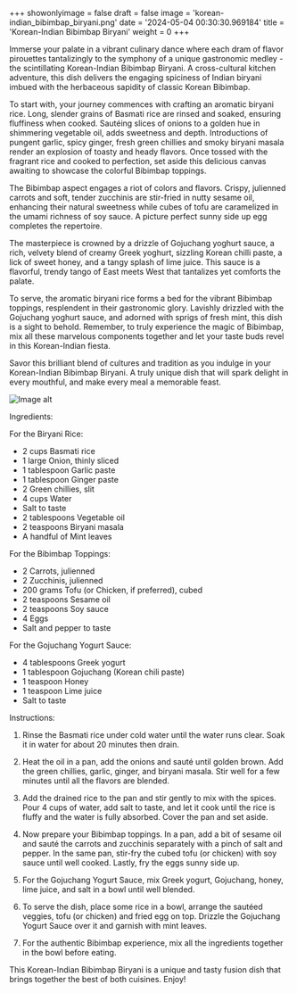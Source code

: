 +++ 
showonlyimage = false 
draft = false 
image = 'korean-indian_bibimbap_biryani.png'
date = '2024-05-04 00:30:30.969184' 
title = 'Korean-Indian Bibimbap Biryani' 
weight = 0
+++ 

<!--more-->

 
Immerse your palate in a vibrant culinary dance where each dram of flavor pirouettes tantalizingly to the symphony of a unique gastronomic medley - the scintillating Korean-Indian Bibimbap Biryani. A cross-cultural kitchen adventure, this dish delivers the engaging spiciness of Indian biryani imbued with the herbaceous sapidity of classic Korean Bibimbap. 

To start with, your journey commences with crafting an aromatic biryani rice. Long, slender grains of Basmati rice are rinsed and soaked, ensuring fluffiness when cooked. Sautéing slices of onions to a golden hue in shimmering vegetable oil, adds sweetness and depth. Introductions of pungent garlic, spicy ginger, fresh green chillies and smoky biryani masala render an explosion of toasty and heady flavors. Once tossed with the fragrant rice and cooked to perfection, set aside this delicious canvas awaiting to showcase the colorful Bibimbap toppings. 

The Bibimbap aspect engages a riot of colors and flavors. Crispy, julienned carrots and soft, tender zucchinis are stir-fried in nutty sesame oil, enhancing their natural sweetness while cubes of tofu are caramelized in the umami richness of soy sauce. A picture perfect sunny side up egg completes the repertoire.

The masterpiece is crowned by a drizzle of Gojuchang yoghurt sauce, a rich, velvety blend of creamy Greek yoghurt, sizzling Korean chilli paste, a lick of sweet honey, and a tangy splash of lime juice. This sauce is a flavorful, trendy tango of East meets West that tantalizes yet comforts the palate.

To serve, the aromatic biryani rice forms a bed for the vibrant Bibimbap toppings, resplendent in their gastronomic glory. Lavishly drizzled with the Gojuchang yoghurt sauce, and adorned with sprigs of fresh mint, this dish is a sight to behold. Remember, to truly experience the magic of Bibimbap, mix all these marvelous components together and let your taste buds revel in this Korean-Indian fiesta. 

Savor this brilliant blend of cultures and tradition as you indulge in your Korean-Indian Bibimbap Biryani. A truly unique dish that will spark delight in every mouthful, and make every meal a memorable feast. 

![Image alt](/korean-indian_bibimbap_biryani.png)

Ingredients: 

For the Biryani Rice:
- 2 cups Basmati rice
- 1 large Onion, thinly sliced
- 1 tablespoon Garlic paste
- 1 tablespoon Ginger paste
- 2 Green chillies, slit
- 4 cups Water
- Salt to taste
- 2 tablespoons Vegetable oil
- 2 teaspoons Biryani masala
- A handful of Mint leaves

For the Bibimbap Toppings:
- 2 Carrots, julienned
- 2 Zucchinis, julienned
- 200 grams Tofu (or Chicken, if preferred), cubed
- 2 teaspoons Sesame oil
- 2 teaspoons Soy sauce
- 4 Eggs
- Salt and pepper to taste

For the Gojuchang Yogurt Sauce:
- 4 tablespoons Greek yogurt
- 1 tablespoon Gojuchang (Korean chili paste)
- 1 teaspoon Honey
- 1 teaspoon Lime juice
- Salt to taste

Instructions:

1. Rinse the Basmati rice under cold water until the water runs clear. Soak it in water for about 20 minutes then drain.

2. Heat the oil in a pan, add the onions and sauté until golden brown. Add the green chillies, garlic, ginger, and biryani masala. Stir well for a few minutes until all the flavors are blended.

3. Add the drained rice to the pan and stir gently to mix with the spices. Pour 4 cups of water, add salt to taste, and let it cook until the rice is fluffy and the water is fully absorbed. Cover the pan and set aside.

4. Now prepare your Bibimbap toppings. In a pan, add a bit of sesame oil and sauté the carrots and zucchinis separately with a pinch of salt and pepper. In the same pan, stir-fry the cubed tofu (or chicken) with soy sauce until well cooked. Lastly, fry the eggs sunny side up.

5. For the Gojuchang Yogurt Sauce, mix Greek yogurt, Gojuchang, honey, lime juice, and salt in a bowl until well blended.

6. To serve the dish, place some rice in a bowl, arrange the sautéed veggies, tofu (or chicken) and fried egg on top. Drizzle the Gojuchang Yogurt Sauce over it and garnish with mint leaves.

7. For the authentic Bibimbap experience, mix all the ingredients together in the bowl before eating.

This Korean-Indian Bibimbap Biryani is a unique and tasty fusion dish that brings together the best of both cuisines. Enjoy!
